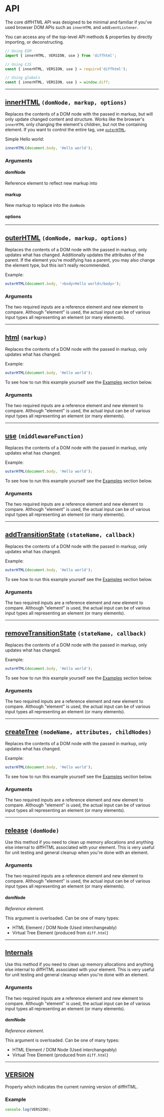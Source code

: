 # API

The core diffHTML API was designed to be minimal and familiar if you've used
browser DOM APIs such as `innerHTML` and `addEventListener`. 

You can access any of the top-level API methods & properties by directly
importing, or deconstructing.

``` js
// Using ESM
import { innerHTML, VERSION, use } from 'diffhtml';

// Using CJS
const { innerHTML, VERSION, use } = require('diffhtml');

// Using globals
const { innerHTML, VERSION, use } = window.diff;
```

<a name="inner-html"></a>

---

## <a href="#inner-html">innerHTML</a> **`(domNode, markup, options)`**

Replaces the contents of a DOM node with the passed in markup, but will only
update changed content and structure. Works like the browser's `innerHTML` only
changing the element's children, but not the containing element. If you want to
control the entire tag, use [`outerHTML`](#outer-html).

Simple Hello world:

``` js
innerHTML(document.body, 'Hello world');
```

### Arguments

#### domNode

Reference element to reflect new markup into

#### markup

New markup to replace into the `domNode`

#### options

<a name="outer-html"></a>

---

## <a href="#outer-html">outerHTML</a> **`(domNode, markup, options)`**

Replaces the contents of a DOM node with the passed in markup, only updates
what has changed. Additionally updates the attributes of the parent. If the
element you're modifying has a parent, you may also change the element type,
but this isn't really recommended.

Example:

``` js
outerHTML(document.body, '<body>Hello world</body>');
```

### Arguments

The two required inputs are a reference element and new element to compare.
Although "element" is used, the actual input can be of various input types
all representing an element (or many elements).

<a name="html"></a>

---

## <a href="#html">html</a> **`(markup)`**

Replaces the contents of a DOM node with the passed in markup, only updates
what has changed.

Example:

``` js
outerHTML(document.body, 'Hello world');
```

To see how to run this example yourself see the [Examples](#examples) section
below.

### Arguments

The two required inputs are a reference element and new element to compare.
Although "element" is used, the actual input can be of various input types
all representing an element (or many elements).

<a name="use"></a>

---

## <a href="#use">use</a> **`(middlewareFunction)`**

Replaces the contents of a DOM node with the passed in markup, only updates
what has changed.

Example:

``` js
outerHTML(document.body, 'Hello world');
```

To see how to run this example yourself see the [Examples](#examples) section
below.

### Arguments

The two required inputs are a reference element and new element to compare.
Although "element" is used, the actual input can be of various input types
all representing an element (or many elements).

<a name="add-transition-state"></a>

---

## <a href="#add-transition-state">addTransitionState</a> **`(stateName, callback)`**

Replaces the contents of a DOM node with the passed in markup, only updates
what has changed.

Example:

``` js
outerHTML(document.body, 'Hello world');
```

To see how to run this example yourself see the [Examples](#examples) section
below.

### Arguments

The two required inputs are a reference element and new element to compare.
Although "element" is used, the actual input can be of various input types
all representing an element (or many elements).

<a name="remove-transition-state"></a>

---

## <a href="#remove-transition-state">removeTransitionState</a> **`(stateName, callback)`**

Replaces the contents of a DOM node with the passed in markup, only updates
what has changed.

Example:

``` js
outerHTML(document.body, 'Hello world');
```

To see how to run this example yourself see the [Examples](#examples) section
below.

### Arguments

The two required inputs are a reference element and new element to compare.
Although "element" is used, the actual input can be of various input types
all representing an element (or many elements).

<a name="create-tree"></a>

---

## <a href="#create-tree">createTree</a> **`(nodeName, attributes, childNodes)`**

Replaces the contents of a DOM node with the passed in markup, only updates
what has changed.

Example:

``` js
outerHTML(document.body, 'Hello world');
```

To see how to run this example yourself see the [Examples](#examples) section
below.

### Arguments

The two required inputs are a reference element and new element to compare.
Although "element" is used, the actual input can be of various input types
all representing an element (or many elements).

<a name="release"></a>

---

## <a href="#release">release</a> **`(domNode)`**

Use this method if you need to clean up memory allocations and anything else
internal to diffHTML associated with your element. This is very useful for unit
testing and general cleanup when you're done with an element.

### Arguments

The two required inputs are a reference element and new element to compare.
Although "element" is used, the actual input can be of various input types
all representing an element (or many elements).

#### domNode

*Reference element.*

This argument is overloaded. Can be one of many types:

- HTML Element / DOM Node (Used interchangeably)
- Virtual Tree Element (produced from `diff.html`)

<a name="internals"></a>

---

## <a href="#internals">Internals</a>

Use this method if you need to clean up memory allocations and anything else
internal to diffHTML associated with your element. This is very useful for unit
testing and general cleanup when you're done with an element.

### Arguments

The two required inputs are a reference element and new element to compare.
Although "element" is used, the actual input can be of various input types
all representing an element (or many elements).

#### domNode

*Reference element.*

This argument is overloaded. Can be one of many types:

- HTML Element / DOM Node (Used interchangeably)
- Virtual Tree Element (produced from `diff.html`)

<a name="version"></a>

---

## <a href="#version">VERSION</a>

Property which indicates the current running version of diffHTML.

### Example

``` js
console.log(VERSION);
```
